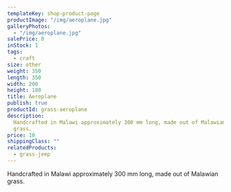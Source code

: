 ```yaml
---
templateKey: shop-product-page
productImage: "/img/aeroplane.jpg"
galleryPhotos:
  - "/img/aeroplane.jpg"
salePrice: 0
inStock: 1
tags:
  - craft
size: other
weight: 350
length: 350
width: 200
height: 180
title: Aeroplane
publish: true
productId: grass-aeroplane
description:
  Handcrafted in Malawi approximately 300 mm long, made out of Malawian
  grass.
price: 10
shippingClass: ""
relatedProducts:
  - grass-jeep
---
```


Handcrafted in Malawi approximately 300 mm long, made out of Malawian grass.
